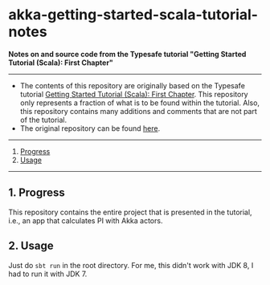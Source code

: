# akka-getting-started-scala-tutorial-notes

**Notes on and source code from the Typesafe tutorial "Getting Started Tutorial (Scala): First Chapter"**

---

* The contents of this repository are originally based on the Typesafe tutorial [Getting Started Tutorial (Scala): First Chapter](http://doc.akka.io/docs/akka/2.0/intro/getting-started-first-scala.html).
  This repository only represents a fraction of what is to be found within the tutorial.
  Also, this repository contains many additions and comments that are not part of the tutorial.
* The original repository can be found [here](https://github.com/akka/akka/tree/master/akka-tutorials/akka-tutorial-first).

---

1. [Progress](#1-progress)
2. [Usage](#2-usage)

---

## 1. Progress

This repository contains the entire project that is presented in the tutorial, i.e., an app that calculates PI with Akka actors.

## 2. Usage

Just do `sbt run` in the root directory. For me, this didn't work with JDK 8, I had to run it with JDK 7.
